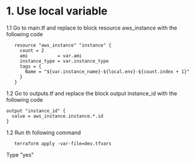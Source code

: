 # 1. Use local variable

1.1 Go to main.tf and replace to block resource aws_instance with the following code
```
   resource "aws_instance" "instance" {
     count = 2
     ami           = var.ami
     instance_type = var.instance_type
     tags = {
       Name = "${var.instance_name}-${local.env}-${count.index + 1}"
     }
   }
```

1.2 Go to outputs.tf and replace the block output instance_id with the following code
```
output "instance_id" {
  value = aws_instance.instance.*.id
}
```

1.2 Run th following command
```
   terraform apply -var-file=dev.tfvars
```
Type "yes"
